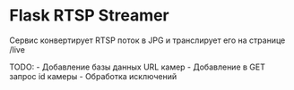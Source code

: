# Flask RTSP Streamer

Сервис конвертирует RTSP поток в JPG и транслирует его на странице /live

TODO:
    - Добавление базы данных URL камер
    - Добавление в GET запрос id камеры
    - Обработка исключений